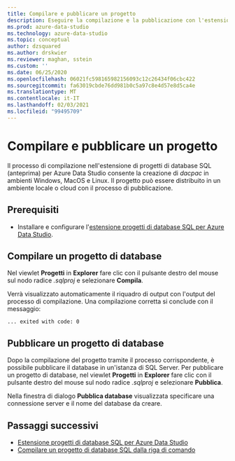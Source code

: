 ```yaml
---
title: Compilare e pubblicare un progetto
description: Eseguire la compilazione e la pubblicazione con l'estensione progetti di database di SQL Server
ms.prod: azure-data-studio
ms.technology: azure-data-studio
ms.topic: conceptual
author: dzsquared
ms.author: drskwier
ms.reviewer: maghan, sstein
ms.custom: ''
ms.date: 06/25/2020
ms.openlocfilehash: 06021fc598165982156093c12c26434f06cbc422
ms.sourcegitcommit: fa63019cbde76dd981b0c5a97c8e4d57e8d5ca4e
ms.translationtype: MT
ms.contentlocale: it-IT
ms.lasthandoff: 02/03/2021
ms.locfileid: "99495709"
---
```

# <a name="build-and-publish-a-project"></a>Compilare e pubblicare un progetto

Il processo di compilazione nell'estensione di progetti di database SQL (anteprima) per Azure Data Studio consente la creazione di *dacpac* in ambienti Windows, MacOS e Linux. Il progetto può essere distribuito in un ambiente locale o cloud con il processo di pubblicazione.

## <a name="prerequisites"></a>Prerequisiti

- Installare e configurare l'[estensione progetti di database SQL per Azure Data Studio](sql-database-project-extension.md).

## <a name="build-a-database-project"></a>Compilare un progetto di database

 Nel viewlet **Progetti** in **Explorer** fare clic con il pulsante destro del mouse sul nodo radice *.sqlproj* e selezionare **Compila**.

 Verrà visualizzato automaticamente il riquadro di output con l'output del processo di compilazione.  Una compilazione corretta si conclude con il messaggio: 

 ``` ... exited with code: 0 ```

## <a name="publish-a-database-project"></a>Pubblicare un progetto di database

Dopo la compilazione del progetto tramite il processo corrispondente, è possibile pubblicare il database in un'istanza di SQL Server. Per pubblicare un progetto di database, nel viewlet **Progetti** in **Explorer** fare clic con il pulsante destro del mouse sul nodo radice *.sqlproj* e selezionare **Pubblica**.

Nella finestra di dialogo **Pubblica database** visualizzata specificare una connessione server e il nome del database da creare.

## <a name="next-steps"></a>Passaggi successivi

- [Estensione progetti di database SQL per Azure Data Studio](sql-database-project-extension.md)
- [Compilare un progetto di database SQL dalla riga di comando](sql-database-project-extension-build-from-command-line.md)
